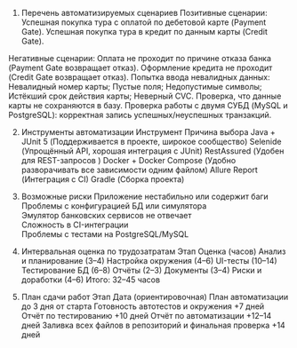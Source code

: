 1.	Перечень автоматизируемых сценариев
Позитивные сценарии:
Успешная покупка тура с оплатой по дебетовой карте (Payment Gate).
Успешная покупка тура в кредит по данным карты (Credit Gate).

Негативные сценарии:
Оплата не проходит по причине отказа банка (Payment Gate возвращает отказ).
Оформление кредита не проходит (Credit Gate возвращает отказ).
Попытка ввода невалидных данных:
Невалидный номер карты;
Пустые поля;
Недопустимые символы;
Истёкший срок действия карты;
Неверный CVC.
Проверка, что данные карты не сохраняются в базу.
Проверка работы с двумя СУБД (MySQL и PostgreSQL): корректная запись успешных/неуспешных транзакций.

2.	Инструменты автоматизации
Инструмент	Причина выбора
Java + JUnit 5  (Поддерживается в проекте, широкое сообщество)
Selenide (Упрощённый API, хорошая интеграция с JUnit)
RestAssured (Удобен для REST-запросов )
Docker + Docker Compose (Удобно разворачивать все зависимости одним файлом)
Allure Report (Интеграция с CI)
Gradle	(Сборка проекта)



3.	Возможные риски
Приложение нестабильно или содержит баги
Проблемы с конфигурацией БД или симулятора	
Эмулятор банковских сервисов не отвечает	
Сложность в CI-интеграции	
Проблемы с тестами на PostgreSQL/MySQL	

4.	Интервальная оценка по трудозатратам
Этап	                                     Оценка (часов)
Анализ и планирование	                       (3–4)
Настройка окружения  	                       (4–6)
UI-тесты 	                                   (10–14)
Тестирование БД       	                     (6–8)
Отчёты                          	           (2–3)
Документы                          	         (3–4)
Риски и доработки	                           (4–6)
Итого:	32–45 часов

5.	План сдачи работ
Этап	                                                                                                                Дата (ориентировочная)
План автоматизации  	                                                                                                     до 3 дня от старта
Готовность автотестов и окружения	                                                                                          +7 дней
Отчёт по тестированию  	                                                                                                    +10 дней
Отчёт по автоматизации                                                                                                      +12–14 дней
Заливка всех файлов в репозиторий и финальная проверка	                                                                    +14 дней
